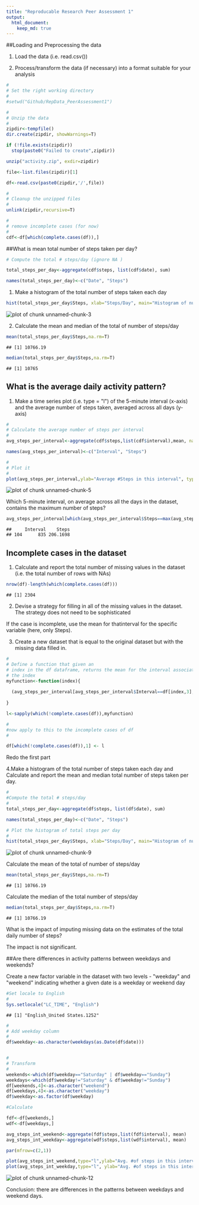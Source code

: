 ```yaml
---
title: "Reproducable Research Peer Assessment 1"
output:
  html_document:
    keep_md: true
---
```



##Loading and Preprocessing the data

1. Load the data (i.e. read.csv())  

2. Process/transform the data (if necessary) into a format suitable for your analysis  


```r
#
# Set the right working directory
#
#setwd("Github/RepData_PeerAssessment1")

#
# Unzip the data
#
zipdir<-tempfile()
dir.create(zipdir, showWarnings=T)

if (!file.exists(zipdir)) 
  stop(paste0("Failed to create",zipdir))

unzip("activity.zip", exdir=zipdir)

file<-list.files(zipdir)[1]

df<-read.csv(paste0(zipdir,'/',file))

#
# Cleanup the unzipped files
#
unlink(zipdir,recursive=T)

#
# remove incomplete cases (for now)
#
cdf<-df[which(complete.cases(df)),]
```

##What is mean total number of steps taken per day?



```r
# Compute the total # steps/day (ignore NA )

total_steps_per_day<-aggregate(cdf$steps, list(cdf$date), sum)

names(total_steps_per_day)<-c("Date", "Steps")
```

1. Make a histogram of the total number of steps taken each day



```r
hist(total_steps_per_day$Steps, xlab="Steps/Day", main="Histogram of number of steps per day")
```

![plot of chunk unnamed-chunk-3](figure/unnamed-chunk-3-1.png) 

2. Calculate the mean and median of the total of number of steps/day


```r
mean(total_steps_per_day$Steps,na.rm=T)
```

```
## [1] 10766.19
```

```r
median(total_steps_per_day$Steps,na.rm=T)
```

```
## [1] 10765
```

## What is the average daily activity pattern?

1. Make a time series plot (i.e. type = "l") of the 5-minute interval (x-axis) and the average number of steps taken, averaged across all days (y-axis)


```r
#
# Calculate the average number of steps per interval
#
avg_steps_per_interval<-aggregate(cdf$steps,list(cdf$interval),mean, na.rm=T)

names(avg_steps_per_interval)<-c("Interval", "Steps")

#
# Plot it
#
plot(avg_steps_per_interval,ylab="Average #Steps in this interval", type="l")
```

![plot of chunk unnamed-chunk-5](figure/unnamed-chunk-5-1.png) 

Which 5-minute interval, on average across all the days in the dataset, contains the maximum number of steps?


```r
avg_steps_per_interval[which(avg_steps_per_interval$Steps==max(avg_steps_per_interval$Steps)),]
```

```
##     Interval    Steps
## 104      835 206.1698
```


## Incomplete cases in the dataset  
  
1. Calculate and report the total number of missing values in the dataset (i.e. the total number of rows with NAs)


```r
nrow(df)-length(which(complete.cases(df)))
```

```
## [1] 2304
```

2. Devise a strategy for filling in all of the missing values in the dataset. The strategy does not need to be sophisticated  
  
If the case is incomplete, use the mean for thatinterval for
the specific variable (here, only Steps).

3. Create a new dataset that is equal to the original dataset but with the missing data filled in.


```r
#
# Define a function that given an
# index in the df dataframe, returns the mean for the interval associated withh
# the index
myfunction<-function(index){
 
  (avg_steps_per_interval[avg_steps_per_interval$Interval==df[index,3],2])
 
}

l<-sapply(which(!complete.cases(df)),myfunction)

#
#now apply to this to the incomplete cases of df
#

df[which(!complete.cases(df)),1] <- l
```


Redo the first part

4.Make a histogram of the total number of steps taken each day and Calculate and report the mean and median total number of steps taken per day.


```r
#
#Compute the total # steps/day 
#
total_steps_per_day<-aggregate(df$steps, list(df$date), sum)

names(total_steps_per_day)<-c("Date", "Steps")

# Plot the histogram of total steps per day
#
hist(total_steps_per_day$Steps, xlab="Steps/Day", main="Histogram of number of steps per day")
```

![plot of chunk unnamed-chunk-9](figure/unnamed-chunk-9-1.png) 

Calculate the mean of the total of number of steps/day

```r
mean(total_steps_per_day$Steps,na.rm=T)
```

```
## [1] 10766.19
```

Calculate the median of the total number of steps/day


```r
median(total_steps_per_day$Steps,na.rm=T)
```

```
## [1] 10766.19
```

What is the impact of imputing missing data on the estimates of the total daily number of steps?
  
The impact is not significant.  
  
    
##Are there differences in activity patterns between weekdays and weekends?      
    

Create a new factor variable in the dataset with two levels - "weekday" and "weekend" indicating whether a given date is a weekday or weekend day



```r
#Set locale to English
#
Sys.setlocale("LC_TIME", "English")
```

```
## [1] "English_United States.1252"
```

```r
#
# Add weekday column
#
df$weekday<-as.character(weekdays(as.Date(df$date)))


#
# Transform
#
weekends<-which(df$weekday=="Saturday" | df$weekday=="Sunday")
weekdays<-which(df$weekday!="Saturday" & df$weekday!="Sunday")
df[weekends,4]<-as.character("weekend")
df[weekdays,4]<-as.character("weekday")
df$weekday<-as.factor(df$weekday)

#Calculate

fdf<-df[weekends,]
wdf<-df[weekdays,]

avg_steps_int_weekend<-aggregate(fdf$steps,list(fdf$interval), mean)
avg_steps_int_weekday<-aggregate(wdf$steps,list(wdf$interval), mean)

par(mfrow=c(2,1))

plot(avg_steps_int_weekend,type="l",ylab="Avg. #of steps in this interval", xlab="Interval", main="Weekend")
plot(avg_steps_int_weekday,type="l", ylab="Avg. #of steps in this interval", xlab="Interval", main="Weekdays")
```

![plot of chunk unnamed-chunk-12](figure/unnamed-chunk-12-1.png) 

Conclusion: there are differences in the patterns between weekdays and weekend days. 




